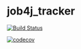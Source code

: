 # job4j_tracker

[![Build Status](https://app.travis-ci.com/MrRocketR/job4j_tracker.svg?branch=master)](https://app.travis-ci.com/MrRocketR/job4j_tracker)

[![codecov](https://codecov.io/gh/MrRocketR/job4j_tracker/branch/master/graph/badge.svg?token=YJXU2G92UB)](https://codecov.io/gh/MrRocketR/job4j_tracker)